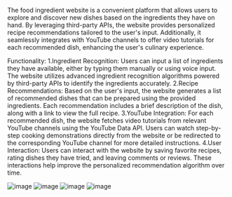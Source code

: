 The food ingredient website is a convenient platform that allows users to explore and discover new dishes based on the ingredients they have on hand. By leveraging third-party APIs, the website provides personalized recipe recommendations tailored to the user's input. Additionally, it seamlessly integrates with YouTube channels to offer video tutorials for each recommended dish, enhancing the user's culinary experience.

Functionality:
1.Ingredient Recognition: Users can input a list of ingredients they have available, either by typing them manually or using voice input. The website utilizes advanced ingredient recognition algorithms powered by third-party APIs to identify the ingredients accurately.
2.Recipe Recommendations: Based on the user's input, the website generates a list of recommended dishes that can be prepared using the provided ingredients. Each recommendation includes a brief description of the dish, along with a link to view the full recipe.
3.YouTube Integration: For each recommended dish, the website fetches video tutorials from relevant YouTube channels using the YouTube Data API. Users can watch step-by-step cooking demonstrations directly from the website or be redirected to the corresponding YouTube channel for more detailed instructions.
4.User Interaction: Users can interact with the website by saving favorite recipes, rating dishes they have tried, and leaving comments or reviews. These interactions help improve the personalized recommendation algorithm over time.

![image](https://github.com/ayurya123/Food-reciepe-webapp/assets/92880171/65174cbb-c95b-49af-a648-f3f3a1c6708d)
![image](https://github.com/ayurya123/Food-reciepe-webapp/assets/92880171/48da1aa6-c923-40a3-bb6b-e0d8430411a3)
![image](https://github.com/ayurya123/Food-reciepe-webapp/assets/92880171/45625819-ec1c-4f43-8d28-8595d955a0c4)
![image](https://github.com/ayurya123/Food-reciepe-webapp/assets/92880171/687d5229-fc23-4c09-8df4-581e808c9cee)




